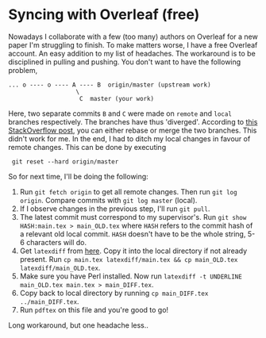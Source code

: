 #  Syncing with Overleaf (free)

Nowadays I collaborate with a few (too many) authors on Overleaf for a new paper I'm struggling to finish. To make matters worse, I have a free Overleaf account. An easy addition to my list of headaches.
The workaround is to be disciplined in pulling and pushing. You don't want to have the following problem,
```
... o ---- o ---- A ---- B  origin/master (upstream work)
                   \
                    C  master (your work)
```
Here, two separate commits `B` and `C` were made on `remote` and `local` branches respectively. The branches have thus 'diverged'. According to [this StackOverflow post](https://stackoverflow.com/a/3278427), you can either rebase or merge the two branches. This didn't work for me.
In the end, I had to ditch my local changes in favour of remote changes. This can be done by executing
```
 git reset --hard origin/master
```
So for next time, I'll be doing the following:
1. Run `git fetch origin` to get all remote changes. Then run `git log origin`. Compare commits with `git log master` (local).
2. If I observe changes in the previous step, I'll run `git pull`.
3. The latest commit must correspond to my supervisor's. Run `git show HASH:main.tex > main_OLD.tex` where `HASH` refers to the commit hash of a relevant old local commit. `HASH` doesn't have to be the whole string, 5-6 characters will do.
4. Get `latexdiff` from [here](https://ctan.org/pkg/latexdiff). Copy it into the local directory if not already present. Run `cp main.tex latexdiff/main.tex && cp main_OLD.tex latexdiff/main_OLD.tex`.
5. Make sure you have Perl installed. Now run `latexdiff -t UNDERLINE main_OLD.tex main.tex > main_DIFF.tex`. 
6. Copy back to local directory by running  `cp main_DIFF.tex ../main_DIFF.tex`.
7. Run `pdftex` on this file and you're good to go!

Long workaround, but one headache less..
